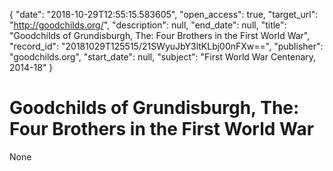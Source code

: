 {
  "date": "2018-10-29T12:55:15.583605", 
  "open_access": true, 
  "target_url": "http://goodchilds.org/", 
  "description": null, 
  "end_date": null, 
  "title": "Goodchilds of Grundisburgh, The: Four Brothers in the First World War", 
  "record_id": "20181029T125515/21SWyuJbY3ltKLbj00nFXw==", 
  "publisher": "goodchilds.org", 
  "start_date": null, 
  "subject": "First World War Centenary, 2014-18"
}

# Goodchilds of Grundisburgh, The: Four Brothers in the First World War

None